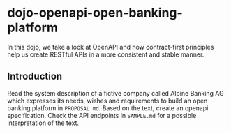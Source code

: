 # dojo-openapi-open-banking-platform

In this dojo, we take a look at OpenAPI and how contract-first principles help us create RESTful APIs in a more
consistent and stable manner.

## Introduction

Read the system description of a fictive company called Alpine Banking AG which expresses its needs, wishes and
requirements to build an open banking platform in `PROPOSAL.md`. Based on the text, create an openapi specification.
Check the API endpoints in `SAMPLE.md` for a possible interpretation of the text.